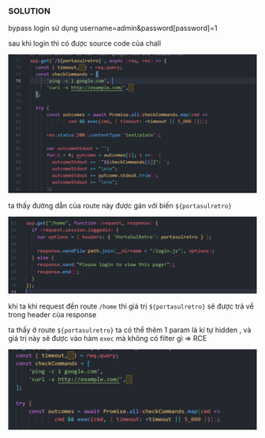 ### SOLUTION

bypass login sử dụng username=admin&password[password]=1 

sau khi login thì có được source code của chall  [](app.js)

![](2022-06-25-09-57-59.png)

ta thấy đường dẫn của route này được gán với biến `${portasulretro}`


![](2022-06-25-09-59-37.png)

khi ta khi request đến route `/home` thì giá trị `${portasulretro}` sẽ được trả về trong header của response

ta thấy ở route `${portasulretro}` ta có thể thêm 1 param là kí tự hidden , và giá trị này sẽ được vào hàm `exec` mà không có filter gì => RCE 

![](2022-06-25-10-01-50.png)

